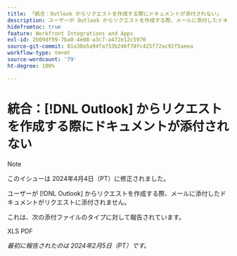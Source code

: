 ```yaml
---
title: 「統合：Outlook からリクエストを作成する際にドキュメントが添付されない」
description: ユーザーが Outlook からリクエストを作成する際、メールに添付したドキュメントがリクエストに添付されません。
hidefromtoc: true
feature: Workfront Integrations and Apps
exl-id: 2b09df99-7ba0-4e08-a3c7-a472e12c5970
source-git-commit: 01a30a5a94fa733b24bf78fc425f72ac92f5aeea
workflow-type: tm+mt
source-wordcount: '79'
ht-degree: 100%

---
```


# 統合：[!DNL Outlook] からリクエストを作成する際にドキュメントが添付されない

>[!NOTE]
>
>このイシューは 2024年4月4日（PT）に修正されました。

ユーザーが [!DNL Outlook] からリクエストを作成する際、メールに添付したドキュメントがリクエストに添付されません。

これは、次の添付ファイルのタイプに対して報告されています。

XLS
PDF

_最初に報告されたのは 2024年2月5日（PT）です。_
